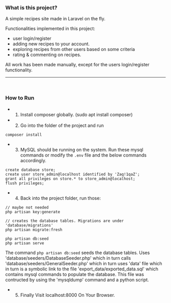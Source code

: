 ### What is this project? 

A simple recipes site made in Laravel on the fly.

Functionalities implemented in this project:
- user login/register
- adding new recipes to your account.
- exploring recipes from other users based on some criteria
- rating & commenting on recipes.

All work has been made manually, except for the users login/register functionality. 

<hr>
 
<br>

### How to Run

- 1. Install composer globally. (sudo apt install composer)

- 2. Go into the folder of the project and run
```
composer install
```
- 3. MySQL should be running on the system. Run these mysql commands or	modify the `.env` file and the below commands accordingly. 
```
create database store;
create user store_admin@localhost identified by 'Zaq!1qaZ';
grant all privileges on store.* to store_admin@localhost;
flush privileges;
```
- 4. Back into the project folder, run those: 
```
// maybe not needed
php artisan key:generate

// creates the database tables. Migrations are under 'database/migrations'
php artisan migrate:fresh

php artisan db:seed
php artisan serve
```

The command `php artisan db:seed` seeds the database tables.
Uses 'database/seeders/DatabaseSeeder.php' which in turn calls 
'database/seeders/GeneralSeeder.php' which in turn uses 'data' file 
which in turn is a symbolic link to the file 'export_data/exported_data.sql'
which contains mysql commands to populate the database. 
This file was contructed by using the 'mysqldump' command and a python script.


- 5. Finally Visit localhost:8000 On Your Browser.
